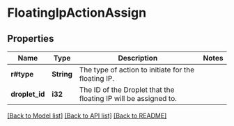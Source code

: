 # FloatingIpActionAssign

## Properties

Name | Type | Description | Notes
------------ | ------------- | ------------- | -------------
**r#type** | **String** | The type of action to initiate for the floating IP. | 
**droplet_id** | **i32** | The ID of the Droplet that the floating IP will be assigned to. | 

[[Back to Model list]](../README.md#documentation-for-models) [[Back to API list]](../README.md#documentation-for-api-endpoints) [[Back to README]](../README.md)


